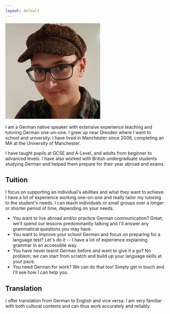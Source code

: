 ```yaml
---
layout: default
---
```

<img class="profile-picture" src="profile-picture.jpg">

I am a German native speaker with extensive experience teaching and tutoring German one-on-one.
I grew up near Dresden where I went to school and university. I have lived in Manchester since 2006, completing an MA at the University of Manchester.

I have taught pupils at GCSE and A-Level, and adults from beginner to advanced levels. I have also worked with British undergraduate students studying German and helped them prepare for their year abroad and exams.

## Tuition

I focus on supporting an individual's abilities and what they want to achieve. I have a lot of experience working one-on-one and really tailor my tutoring to the student's needs. I can teach individuals or small groups over a longer or shorter period of time, depending on your needs.

 * You want to live abroad and/or practice German communication? Great; we'll spend our lessons predominantly talking and I'll answer any grammatical questions you may have.
 * You want to improve your school German and focus on preparing for a language test? Let's do it -- I have a lot of experience explaining grammar in an accessible way.
 * You have never learnt German before and want to give it a go? No problem; we can start from scratch and build up your language skills at your pace.
 * You need German for work? We can do that too! Simply get in touch and I'll see how I can help you.

## Translation

I offer translation from German to English and vice versa. I am very familiar with both cultural contexts and can thus work accurately and reliably.
